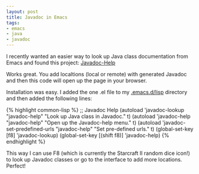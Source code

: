 ```yaml
---
layout: post
title: Javadoc in Emacs
tags:
- emacs
- java
- javadoc
---
```


I recently wanted an easier way to look up Java class documentation from Emacs
and found this project: [Javadoc-Help](http://javadochelp.sourceforge.net/)

Works great. You add localtions (local or remote) with generated Javadoc and
then this code will open up the page in your browser.

Installation was easy. I added the one .el file to my
[.emacs.d/lisp](https://github.com/Kelsin/configs/tree/master/.emacs.d/lisp)
directory and then added the following lines:

{% highlight common-lisp %}
;; Javadoc Help
(autoload 'javadoc-lookup       "javadoc-help" "Look up Java class in Javadoc."   t)
(autoload 'javadoc-help         "javadoc-help" "Open up the Javadoc-help menu."   t)
(autoload 'javadoc-set-predefined-urls  "javadoc-help" "Set pre-defined urls."    t)
(global-set-key [f8] 'javadoc-lookup)
(global-set-key [(shift f8)] 'javadoc-help)
{% endhighlight %}

This way I can use F8 (which is currently the Starcraft II random dice icon!) to
look up Javadoc classes or go to the interface to add more locations. Perfect!
